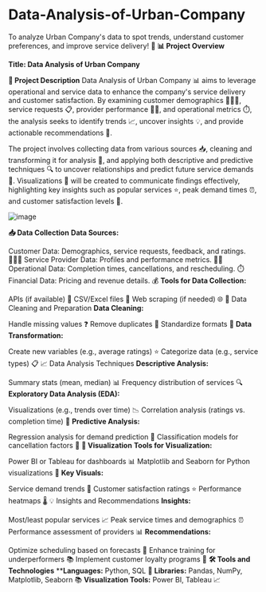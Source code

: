 # Data-Analysis-of-Urban-Company
To analyze Urban Company's data to spot trends, understand customer preferences, and improve service delivery! 🌟
**📊 Project Overview**

**Title: Data Analysis of Urban Company**

**📄 Project Description**
Data Analysis of Urban Company 📊 aims to leverage operational and service data to enhance the company's service delivery and customer satisfaction. By examining customer demographics 🧑‍🤝‍🧑, service requests 📋, provider performance 👷‍♂️, and operational metrics ⏱️, the analysis seeks to identify trends 📈, uncover insights 💡, and provide actionable recommendations 📝.

The project involves collecting data from various sources 📥, cleaning and transforming it for analysis 🧹, and applying both descriptive and predictive techniques 🔍 to uncover relationships and predict future service demands 🔮. Visualizations 🎨 will be created to communicate findings effectively, highlighting key insights such as popular services ⭐, peak demand times ⏰, and customer satisfaction levels 🌟.

![image](https://github.com/user-attachments/assets/04efad67-ef82-434e-a2c3-b60ee33fd71e)


**📥 Data Collection**
**Data Sources:**

Customer Data: Demographics, service requests, feedback, and ratings. 🧑‍🤝‍🧑
Service Provider Data: Profiles and performance metrics. 👷‍♂️
Operational Data: Completion times, cancellations, and rescheduling. ⏱️
Financial Data: Pricing and revenue details. 💰
**Tools for Data Collection:**

APIs (if available) 📡
CSV/Excel files 📄
Web scraping (if needed) 🌐
🧹 Data Cleaning and Preparation
**Data Cleaning:**

Handle missing values ❓
Remove duplicates 🔄
Standardize formats 📝
**Data Transformation:**

Create new variables (e.g., average ratings) ⭐
Categorize data (e.g., service types) 📋
📈 Data Analysis Techniques
**Descriptive Analysis:**

Summary stats (mean, median) 📊
Frequency distribution of services 🔍
**Exploratory Data Analysis (EDA):**

Visualizations (e.g., trends over time) 📉
Correlation analysis (ratings vs. completion time) 🔗
**Predictive Analysis:**

Regression analysis for demand prediction 🔮
Classification models for cancellation factors 🚫
**🎨 Visualization**
**Tools for Visualization:**

Power BI or Tableau for dashboards 📊
Matplotlib and Seaborn for Python visualizations 🎨
**Key Visuals:**

Service demand trends 📅
Customer satisfaction ratings ⭐
Performance heatmaps 🌡️
💡 Insights and Recommendations
**Insights:**

Most/least popular services 📈
Peak service times and demographics ⏰
Performance assessment of providers 📊
**Recommendations:**

Optimize scheduling based on forecasts 📅
Enhance training for underperformers 📚
Implement customer loyalty programs 🎁
**🛠️ Tools and Technologies**
****Languages:** Python, SQL 🐍
**Libraries:** Pandas, NumPy, Matplotlib, Seaborn 📚
**Visualization Tools:** Power BI, Tableau 📈
